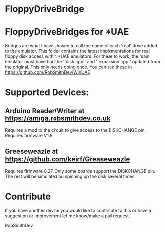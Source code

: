 # FloppyDriveBridge

# FloppyDriveBridges for *UAE
Bridges are what I have chosen to call the name of each 'real' drive added to the emulator.
This folder contains the latest implementations for real floppy disk access within *UAE emulators.
For these to work, the main emulator must have had the ''disk.cpp'' and ''expansion.cpp'' updated from the original.
This only needs doing once.  You can see these in https://github.com/RobSmithDev/WinUAE

# Supported Devices:
## Arduino Reader/Writer at https://amiga.robsmithdev.co.uk
Requires a mod to the circuit to give access to the DISKCHANGE pin.  Requires firmware V1.8

## Greeseweazle at https://github.com/keirf/Greaseweazle
Requires firmware 0.27.  Only some boards support the DISKCHANGE pin.  The rest will be simulated bu spinning up the disk several times.

# Contribute
If you have another device you would like to contribute to this or have a suggestion or improvement let me know/make a pull request.

RobSmithDev
